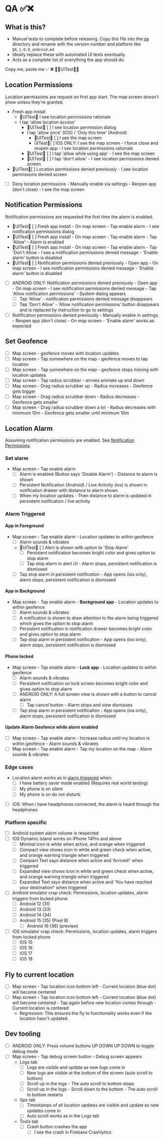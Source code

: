 # QA ✅❌

## What is this?

- Manual tests to complete before releasing. Copy this file into the [qa](./qa) directory and rename
  with the version number and platform like `QA_1.0.0_android.md`
- Ideally replace these with automated UI tests eventually.
- Acts as a complete list of everything the app should do.

Copy me, paste me ✅ ❌ 􀤊🤖UITest🍏􀤊

## Location Permissions

Location permissions are request on first app start. The map screen doesn't show unless they're
granted.

- Fresh app install
    - 🤖UITest🍏 I see location permissions rationale
    - I tap 'allow location access'
        - 🤖UITest🍏 [ ] I see location permission dialog
        - I tap 'allow once' (IOS) / 'Only this time' (Android)
            - 🤖UITest🍏 [ ] I see the map screen
            - UITest🍏[ ] IOS ONLY: I see the map screen - I force close and reopen app - I see
              location
              permissions rationale
        - 🤖UITest🍏 [ ] I tap 'allow while using app' - I see the map screen
        - 🤖UITest🍏 [ ] I tap 'don't allow' - I see location permissions denied screen
- 􀤊UITest🍏[ ] Location permissions denied previously - I see location permissions denied screen
- [ ] Deny location permissions - Manually enable via settings - Reopen app (don't close) - I
  see the map screen

## Notification Permissions

Notification permissions are requested the first time the alarm is enabled.

- 🤖UITest🍏 [ ] Fresh app install - On map screen - Tap enable alarm - I see notification
  permissions dialog
- 🤖UITest🍏 [ ] Fresh app install - On map screen - Tap enable alarm - Tap 'Allow' - Alarm is
  enabled
- 􀤊UITest🍏 [ ] Fresh app install - On map screen - Tap enable alarm - Tap 'Don't Allow - I see a
  notification
  permissions denied message - 'Enable alarm' button is disabled
- 􀤊UITest🍏 [ ] Notification permissions denied previously - Open app - On map screen - I see
  notification
  permissions denied message - 'Enable alarm' button is disabled
- [ ] ANDROID ONLY: Notification permissions denied previously - Open app - On map screen - I see
  notification permissions denied message - Tap 'Allow notification permissions' - System dialog
  appears
    - [ ] Tap 'Allow' - notification permissions denied message disappears
  - [ ] Tap 'Don't Allow' - 'Allow notification permissions' button disappears and is replaced by
    instruction to go to settings
- [ ] Notification permissions denied previously - Manually enable in settings - Reopen app (don't
  close) - On map
  screen - 'Enable alarm' works as expected

## Set Geofence

- [ ] Map screen - geofence moves with location updates
- [ ] Map screen - Tap somewhere on the map - geofence moves to tap location
- [ ] Map screen - Tap somewhere on the map - geofence stops moving with location updates
- [ ] Map screen - Tap radius scrubber - arrows animate up and down
- [ ] Map screen - Drag radius scrubber up - Radius increases - Geofence gets bigger
- [ ] Map screen - Drag radius scrubber down - Radius decreases - Geofence gets smaller
- [ ] Map screen - Drag radius scrubber down a lot - Radius decreases with minimum 10m - Geofence
  gets smaller until minimum 10m

## Location Alarm

Assuming notification permissions are enabled.
See [Notification Permissions](#notification-permissions).

### Set alarm

- Map screen - Tap enable alarm
    - [ ] Alarm is enabled (Button says 'Disable Alarm') - Distance to alarm is shown
    - [ ] Persistent Notification (Android) / Live Activity (ios) is shown in notification drawer
      with distance to alarm shown
    - [ ] When my location updates - Then distance to alarm is updated in persistent notification /
      live activity

### Alarm Triggered

#### App in Foreground

- Map screen - Tap enable alarm - Location updates to within geofence
    - [ ] Alarm sounds & vibrates
  - 🤖UITest🍏 [ ] Alert is shown with option to 'Stop Alarm'
    - [ ] Persistent notification becomes bright color and gives option to stop alarm
    - [ ] Tap stop alarm in alert UI - Alarm stops, persistent notification is dismissed
  - [ ] Tap stop alarm in persistent notification - App opens (ios only), alarm stops, persistent
    notification is dismissed

#### App in Background

- Map screen - Tap enable alarm - **Background app** - Location updates to within geofence
    - [ ] Alarm sounds & vibrates
    - [ ] A notification is shown to draw attention to the alarm being triggered which gives the
      option to stop alarm
    - [ ] Persistent notification in notification drawer becomes bright color and gives option to
      stop alarm
  - [ ] Tap stop alarm in persistent notification - App opens (ios only), alarm stops, persistent
      notification is dismissed

#### Phone locked

- Map screen - Tap enable alarm - **Lock app** - Location updates to within geofence
    - [ ] Alarm sounds & vibrates
    - [ ] Persistent notification on lock screen becomes bright color and gives option to stop alarm
  - [ ] ANDROID ONLY: A full screen view is shown with a button to cancel alarm
      - [ ] Tap cancel button - Alarm stops and view dismisses
  - [ ] Tap stop alarm in persistent notification - App opens (ios only), alarm stops, persistent
      notification is dismissed

#### Update Alarm Geofence while alarm enabled

- [ ] Map screen - Tap enable alarm - Increase radius until my location is within geofence - Alarm
  sounds & vibrates
- [ ] Map screen - Tap enable alarm - Tap my location on the map - Alarm sounds & vibrates

### Edge cases

- Location alarm works as in [alarm triggered](#alarm-triggered) when:
    - [ ] I have battery saver mode enabled (Requires real world testing)
    - [ ] My phone is on silent
    - [ ] My phone is on do not disturb
- [ ] IOS: When i have headphones connected, the alarm is heard through the headphones

### Platform specific

- [ ] Android system alarm volume is respected
- [ ] IOS Dynamic Island works on iPhone 14Pro and above
    - [ ] Minimal icon is white when active, and orange when triggered
    - [ ] Compact view shows icon in white and green check when active, and orange warning triangle
      when
      triggered
    - [ ] Compact Text says distance when active and 'Arrived!' when triggered
    - [ ] Expanded view shows icon in white and green check when active, and orange warning triangle
      when triggered
    - [ ] Expanded Text says distance when active and 'You have reached your destination!' when
      triggered
- [ ] Android emulator crap check:
  Permissions, location updates, alarm triggers from locked phone
    - [ ] Android 12 (31)
    - [ ] Android 13 (33)
    - [ ] Android 14 (34)
  - [ ] Android 15 (35) (Pixel 8)
    - [ ] Android 16 (36) (preview)
- [ ] IOS simulator crap check:
  Permissions, location updates, alarm triggers from locked phone
    - [ ] IOS 15
    - [ ] IOS 16
    - [ ] IOS 17
    - [ ] IOS 18

## Fly to current location

- [ ] Map screen - Tap location icon bottom left - Current location (blue dot) will become centered
- [ ] Map screen - Tap location icon bottom left - Current location (blue dot) will become
  centered - Tap again before new location comes through - Current location is centered
    - Regression: This ensures the fly to functionality works even if the location hasn't updated.

## Dev tooling

- [ ] ANDROID ONLY: Press volume buttons UP DOWN UP DOWN to toggle debug mode
- [ ] Map screen - Tap debug screen button - Debug screen appears
    - Logs tab
        - [ ] Logs are visible and update as new logs come in
        - [ ] New logs are visible at the bottom of the screen (auto scroll to bottom)
        - [ ] Scroll up in the logs - The auto scroll to bottom stops
        - [ ] Scroll up in the logs - Scroll down to the bottom - The auto scroll to bottom restarts
    - Gps tab
        - [ ] Timestamps of all location updates are visible and update as new updates come in
        - [ ] Auto scroll works as in the Logs tab
    - Tools tab
        - [ ] Crash button crashes the app
            - [ ] I see the crash in Firebase Crashlytics
